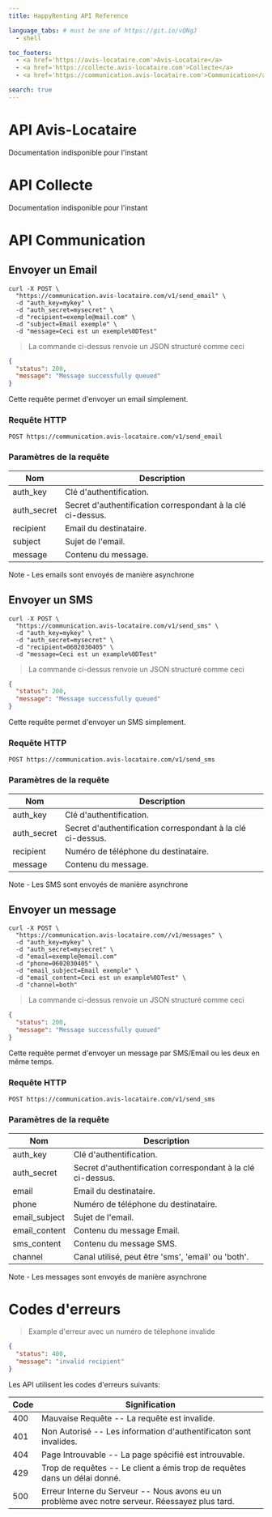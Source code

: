 ```yaml
---
title: HappyRenting API Reference

language_tabs: # must be one of https://git.io/vQNgJ
  - shell

toc_footers:
  - <a href='https://avis-locataire.com'>Avis-Locataire</a>
  - <a href='https://collecte.avis-locataire.com'>Collecte</a>
  - <a href='https://communication.avis-locataire.com'>Communication</a>

search: true
---
```


# API Avis-Locataire

Documentation indisponible pour l'instant

# API Collecte

Documentation indisponible pour l'instant

# API Communication

## Envoyer un Email

```shell
curl -X POST \
  "https://communication.avis-locataire.com/v1/send_email" \
  -d "auth_key=mykey" \
  -d "auth_secret=mysecret" \
  -d "recipient=exemple@mail.com" \
  -d "subject=Email exemple" \
  -d "message=Ceci est un exemple%0DTest"
```

> La commande ci-dessus renvoie un JSON structuré comme ceci

```json
{
  "status": 200,
  "message": "Message successfully queued"
}
```

Cette requête permet d'envoyer un email simplement.

### Requête HTTP

`POST https://communication.avis-locataire.com/v1/send_email`

### Paramètres de la requête

Nom | Description
--------- | -----------
auth_key | Clé d'authentification.
auth_secret | Secret d'authentification correspondant à la clé ci-dessus.
recipient | Email du destinataire.
subject | Sujet de l'email.
message | Contenu du message.

<aside class="notice">
Note - Les emails sont envoyés de manière asynchrone
</aside>

## Envoyer un SMS

```shell
curl -X POST \
  "https://communication.avis-locataire.com/v1/send_sms" \
  -d "auth_key=mykey" \
  -d "auth_secret=mysecret" \
  -d "recipient=0602030405" \
  -d "message=Ceci est un example%0DTest"
```

> La commande ci-dessus renvoie un JSON structuré comme ceci

```json
{
  "status": 200,
  "message": "Message successfully queued"
}
```

Cette requête permet d'envoyer un SMS simplement.

### Requête HTTP

`POST https://communication.avis-locataire.com/v1/send_sms`

### Paramètres de la requête

Nom | Description
--------- | -----------
auth_key | Clé d'authentification.
auth_secret | Secret d'authentification correspondant à la clé ci-dessus.
recipient | Numéro de téléphone du destinataire.
message | Contenu du message.

<aside class="notice">
Note - Les SMS sont envoyés de manière asynchrone
</aside>

## Envoyer un message

```shell
curl -X POST \
  "https://communication.avis-locataire.com//v1/messages" \
  -d "auth_key=mykey" \
  -d "auth_secret=mysecret" \
  -d "email=exemple@email.com"
  -d "phone=0602030405" \
  -d "email_subject=Email exemple" \
  -d "email_content=Ceci est un example%0DTest" \
  -d "channel=both"
```

> La commande ci-dessus renvoie un JSON structuré comme ceci

```json
{
  "status": 200,
  "message": "Message successfully queued"
}
```

Cette requête permet d'envoyer un message par SMS/Email ou les deux en même temps.

### Requête HTTP

`POST https://communication.avis-locataire.com/v1/send_sms`

### Paramètres de la requête

Nom | Description
--------- | -----------
auth_key | Clé d'authentification.
auth_secret | Secret d'authentification correspondant à la clé ci-dessus.
email | Email du destinataire.
phone | Numéro de téléphone du destinataire.
email_subject | Sujet de l'email.
email_content | Contenu du message Email.
sms_content | Contenu du message SMS.
channel | Canal utilisé, peut être 'sms', 'email' ou 'both'.

<aside class="notice">
Note - Les messages sont envoyés de manière asynchrone
</aside>

# Codes d'erreurs

> Example d'erreur avec un numéro de télephone invalide

```json
{
  "status": 400,
  "message": "invalid recipient"
}
```

Les API utilisent les codes d'erreurs suivants:

Code | Signification
---------- | -------
400 | Mauvaise Requête -- La requête est invalide.
401 | Non Autorisé -- Les information d'authentificaton sont invalides.
404 | Page Introuvable -- La page spécifié est introuvable.
429 | Trop de requêtes -- Le client a émis trop de requêtes dans un délai donné.
500 | Erreur Interne du Serveur -- Nous avons eu un problème avec notre serveur. Réessayez plus tard.
